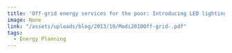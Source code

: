 ```yaml
---
title: 'Off-grid energy services for the poor: Introducing LED lighting in the Millennium Villages Project in Malawi '
image: None
link: "/assets/uploads/blog/2013/10/Modi2010Off-grid-.pdf"
tags:
  - Energy Planning
---
```

